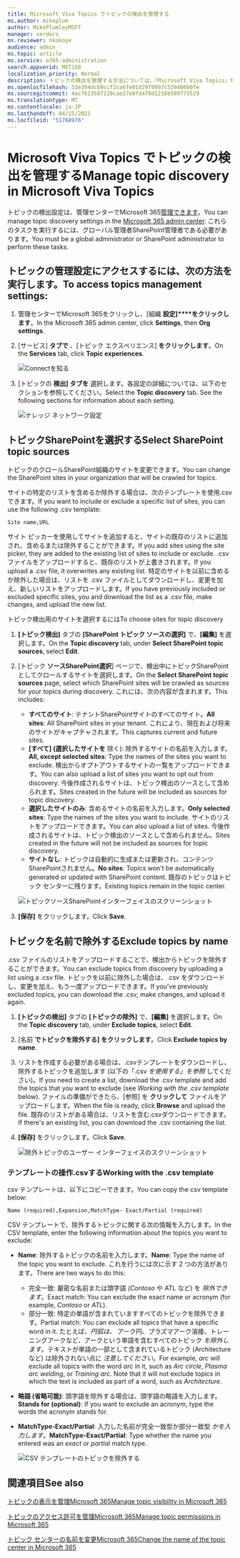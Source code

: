 ```yaml
---
title: Microsoft Viva Topics でトピックの検出を管理する
ms.author: mikeplum
author: MikePlumleyMSFT
manager: serdars
ms.reviewer: nkokoye
audience: admin
ms.topic: article
ms.service: o365-administration
search.appverid: MET150
localization_priority: Normal
description: トピックの検出を管理する方法については、「Microsoft Viva Topics」を参照してください。
ms.openlocfilehash: 53e304dc69ccf2ca6fe01d29f0997c539406b0fe
ms.sourcegitcommit: 4acf613587128cae27e0fd470d1216b509775529
ms.translationtype: MT
ms.contentlocale: ja-JP
ms.lasthandoff: 04/15/2021
ms.locfileid: "51768976"
---
```

# <a name="manage-topic-discovery-in-microsoft-viva-topics"></a><span data-ttu-id="be41d-103">Microsoft Viva Topics でトピックの検出を管理する</span><span class="sxs-lookup"><span data-stu-id="be41d-103">Manage topic discovery in Microsoft Viva Topics</span></span>

<span data-ttu-id="be41d-104">トピックの検出設定は、管理センターでMicrosoft 365[管理できます](https://admin.microsoft.com)。</span><span class="sxs-lookup"><span data-stu-id="be41d-104">You can manage topic discovery settings in the [Microsoft 365 admin center](https://admin.microsoft.com).</span></span> <span data-ttu-id="be41d-105">これらのタスクを実行するには、グローバル管理者SharePoint管理者である必要があります。</span><span class="sxs-lookup"><span data-stu-id="be41d-105">You must be a global administrator or SharePoint administrator to perform these tasks.</span></span>

## <a name="to-access-topics-management-settings"></a><span data-ttu-id="be41d-106">トピックの管理設定にアクセスするには、次の方法を実行します。</span><span class="sxs-lookup"><span data-stu-id="be41d-106">To access topics management settings:</span></span>

1. <span data-ttu-id="be41d-107">管理センターでMicrosoft 365をクリックし、[組織 **設定]\*\*\*\*をクリックします**。</span><span class="sxs-lookup"><span data-stu-id="be41d-107">In the Microsoft 365 admin center, click **Settings**, then **Org settings**.</span></span>
2. <span data-ttu-id="be41d-108">[サービス] **タブで** 、[トピック エクスペリエンス] **をクリックします**。</span><span class="sxs-lookup"><span data-stu-id="be41d-108">On the **Services** tab, click **Topic experiences**.</span></span>

    ![Connectを知る](../media/admin-org-knowledge-options-completed.png) 

3. <span data-ttu-id="be41d-110">[トピックの **検出] タブを** 選択します。各設定の詳細については、以下のセクションを参照してください。</span><span class="sxs-lookup"><span data-stu-id="be41d-110">Select the **Topic discovery** tab. See the following sections for information about each setting.</span></span>

    ![ナレッジ ネットワーク設定](../media/knowledge-network-settings-topic-discovery.png) 

## <a name="select-sharepoint-topic-sources"></a><span data-ttu-id="be41d-112">トピックSharePointを選択する</span><span class="sxs-lookup"><span data-stu-id="be41d-112">Select SharePoint topic sources</span></span>

<span data-ttu-id="be41d-113">トピックのクロールSharePoint組織のサイトを変更できます。</span><span class="sxs-lookup"><span data-stu-id="be41d-113">You can change the SharePoint sites in your organization that will be crawled for topics.</span></span>

<span data-ttu-id="be41d-114">サイトの特定のリストを含めるか除外する場合は、次のテンプレートを使用.csvできます。</span><span class="sxs-lookup"><span data-stu-id="be41d-114">If you want to include or exclude a specific list of sites, you can use the following .csv template:</span></span>

``` csv
Site name,URL
```

<span data-ttu-id="be41d-115">サイト ピッカーを使用してサイトを追加すると、サイトの既存のリストに追加され、含めるまたは除外することができます。</span><span class="sxs-lookup"><span data-stu-id="be41d-115">If you add sites using the site picker, they are added to the existing list of sites to include or exclude.</span></span> <span data-ttu-id="be41d-116">.csv ファイルをアップロードすると、既存のリストが上書きされます。</span><span class="sxs-lookup"><span data-stu-id="be41d-116">If you upload a .csv file, it overwrites any existing list.</span></span> <span data-ttu-id="be41d-117">特定のサイトを以前に含めるか除外した場合は、リストを .csv ファイルとしてダウンロードし、変更を加え、新しいリストをアップロードします。</span><span class="sxs-lookup"><span data-stu-id="be41d-117">If you have previously included or excluded specific sites, you and download the list as a .csv file, make changes, and upload the new list.</span></span>

<span data-ttu-id="be41d-118">トピック検出用のサイトを選択するには</span><span class="sxs-lookup"><span data-stu-id="be41d-118">To choose sites for topic discovery</span></span>

1. <span data-ttu-id="be41d-119">**[トピック検出]** タブの **[SharePoint トピック ソースの選択]** で、**[編集]** を選択します。</span><span class="sxs-lookup"><span data-stu-id="be41d-119">On the **Topic discovery** tab, under **Select SharePoint topic sources**, select **Edit**.</span></span>
2. <span data-ttu-id="be41d-120">[トピック **ソースSharePoint選択**] ページで、検出中にトピックSharePointとしてクロールするサイトを選択します。</span><span class="sxs-lookup"><span data-stu-id="be41d-120">On the **Select SharePoint topic sources** page, select which SharePoint sites will be crawled as sources for your topics during discovery.</span></span> <span data-ttu-id="be41d-121">これには、次の内容が含まれます。</span><span class="sxs-lookup"><span data-stu-id="be41d-121">This includes:</span></span>
    - <span data-ttu-id="be41d-122">**すべてのサイト**: テナントSharePointサイトのすべてのサイト。</span><span class="sxs-lookup"><span data-stu-id="be41d-122">**All sites**: All SharePoint sites in your tenant.</span></span> <span data-ttu-id="be41d-123">これにより、現在および将来のサイトがキャプチャされます。</span><span class="sxs-lookup"><span data-stu-id="be41d-123">This captures current and future sites.</span></span>
    - <span data-ttu-id="be41d-124">**[すべて] (選択したサイトを** 除く): 除外するサイトの名前を入力します。</span><span class="sxs-lookup"><span data-stu-id="be41d-124">**All, except selected sites**: Type the names of the sites you want to exclude.</span></span>  <span data-ttu-id="be41d-125">検出からオプトアウトするサイトの一覧をアップロードできます。</span><span class="sxs-lookup"><span data-stu-id="be41d-125">You can also upload a list of sites you want to opt out from discovery.</span></span> <span data-ttu-id="be41d-126">今後作成されるサイトは、トピック検出のソースとして含められます。</span><span class="sxs-lookup"><span data-stu-id="be41d-126">Sites created in the future will be included as sources for topic discovery.</span></span> 
    - <span data-ttu-id="be41d-127">**選択したサイトのみ**: 含めるサイトの名前を入力します。</span><span class="sxs-lookup"><span data-stu-id="be41d-127">**Only selected sites**: Type the names of the sites you want to include.</span></span> <span data-ttu-id="be41d-128">サイトのリストをアップロードできます。</span><span class="sxs-lookup"><span data-stu-id="be41d-128">You can also upload a list of sites.</span></span> <span data-ttu-id="be41d-129">今後作成されるサイトは、トピック検出のソースとして含められません。</span><span class="sxs-lookup"><span data-stu-id="be41d-129">Sites created in the future will not be included as sources for topic discovery.</span></span>
    - <span data-ttu-id="be41d-130">**サイトなし**: トピックは自動的に生成または更新され、コンテンツSharePointされません。</span><span class="sxs-lookup"><span data-stu-id="be41d-130">**No sites**: Topics won't be automatically generated or updated with SharePoint content.</span></span> <span data-ttu-id="be41d-131">既存のトピックはトピック センターに残ります。</span><span class="sxs-lookup"><span data-stu-id="be41d-131">Existing topics remain in the topic center.</span></span>

    ![トピックソースSharePointインターフェイスのスクリーンショット](../media/k-manage-select-topic-source.png)
   
3. <span data-ttu-id="be41d-133">**[保存]** をクリックします。</span><span class="sxs-lookup"><span data-stu-id="be41d-133">Click **Save**.</span></span>

## <a name="exclude-topics-by-name"></a><span data-ttu-id="be41d-134">トピックを名前で除外する</span><span class="sxs-lookup"><span data-stu-id="be41d-134">Exclude topics by name</span></span>

<span data-ttu-id="be41d-135">.csv ファイルのリストをアップロードすることで、検出からトピックを除外することができます。</span><span class="sxs-lookup"><span data-stu-id="be41d-135">You can exclude topics from discovery by uploading a list using a .csv file.</span></span> <span data-ttu-id="be41d-136">トピックを以前に除外した場合は、.csv をダウンロードし、変更を加え、もう一度アップロードできます。</span><span class="sxs-lookup"><span data-stu-id="be41d-136">If you've previously excluded topics, you can download the .csv, make changes, and upload it again.</span></span>

1. <span data-ttu-id="be41d-137">**[トピックの検出]** タブの **[トピックの除外]** で、**[編集]** を選択します。</span><span class="sxs-lookup"><span data-stu-id="be41d-137">On the **Topic discovery** tab, under **Exclude topics**, select **Edit**.</span></span>
2. <span data-ttu-id="be41d-138">[名前 **でトピックを除外する] をクリックします**。</span><span class="sxs-lookup"><span data-stu-id="be41d-138">Click **Exclude topics by name**.</span></span>
3. <span data-ttu-id="be41d-139">リストを作成する必要がある場合は、.csvテンプレートをダウンロードし、除外するトピックを追加します (以下の「.csv *を使用する」を参照* してください)。</span><span class="sxs-lookup"><span data-stu-id="be41d-139">If you need to create a list, download the .csv template and add the topics that you want to exclude (see *Working with the .csv template* below).</span></span> <span data-ttu-id="be41d-140">ファイルの準備ができたら、[参照] を **クリックして** ファイルをアップロードします。</span><span class="sxs-lookup"><span data-stu-id="be41d-140">When the file is ready, click **Browse** and upload the file.</span></span> <span data-ttu-id="be41d-141">既存のリストがある場合は、リストを含む.csvダウンロードできます。</span><span class="sxs-lookup"><span data-stu-id="be41d-141">If there's an existing list, you can download the .csv containing the list.</span></span>
4. <span data-ttu-id="be41d-142">**[保存]** をクリックします。</span><span class="sxs-lookup"><span data-stu-id="be41d-142">Click **Save**.</span></span>

    ![除外トピックのユーザー インターフェイスのスクリーンショット](../media/km-manage-exclude-topics.png)

### <a name="working-with-the-csv-template"></a><span data-ttu-id="be41d-144">テンプレートの操作.csvする</span><span class="sxs-lookup"><span data-stu-id="be41d-144">Working with the .csv template</span></span>

<span data-ttu-id="be41d-145">csv テンプレートは、以下にコピーできます。</span><span class="sxs-lookup"><span data-stu-id="be41d-145">You can copy the csv template below:</span></span>

``` csv
Name (required),Expansion,MatchType- Exact/Partial (required)
```

<span data-ttu-id="be41d-146">CSV テンプレートで、除外するトピックに関する次の情報を入力します。</span><span class="sxs-lookup"><span data-stu-id="be41d-146">In the CSV template, enter the following information about the topics you want to exclude:</span></span>

- <span data-ttu-id="be41d-147">**Name**: 除外するトピックの名前を入力します。</span><span class="sxs-lookup"><span data-stu-id="be41d-147">**Name**: Type the name of the topic you want to exclude.</span></span> <span data-ttu-id="be41d-148">これを行うには次に示す 2 つの方法があります。</span><span class="sxs-lookup"><span data-stu-id="be41d-148">There are two ways to do this:</span></span>
    - <span data-ttu-id="be41d-149">完全一致: 厳密な名前または頭字語 *(Contoso* や ATL など) を *除外できます*。</span><span class="sxs-lookup"><span data-stu-id="be41d-149">Exact match: You can exclude the exact name or acronym (for example, *Contoso* or *ATL*).</span></span>
    - <span data-ttu-id="be41d-150">部分一致: 特定の単語が含まれていますすべてのトピックを除外できます。</span><span class="sxs-lookup"><span data-stu-id="be41d-150">Partial match: You can exclude all topics that have a specific word in it.</span></span>  <span data-ttu-id="be41d-151">たとえば、*円弧は、* アーク円、プラズマアーク溶接、トレーニングアークなど、アークという単語を含むすべてのトピック *を除外します*。テキストが単語の一部として含まれているトピック (Architecture など) は除外されない点に *注意してください*。</span><span class="sxs-lookup"><span data-stu-id="be41d-151">For example, *arc* will exclude all topics with the word *arc* in it, such as *Arc circle*, *Plasma arc welding*, or *Training arc*. Note that it will not exclude topics in which the text is included as part of a word, such as *Architecture*.</span></span>
- <span data-ttu-id="be41d-152">**略語 (省略可能)**: 頭字語を除外する場合は、頭字語の略語を入力します。</span><span class="sxs-lookup"><span data-stu-id="be41d-152">**Stands for (optional)**: If you want to exclude an acronym, type the words the acronym stands for.</span></span>
- <span data-ttu-id="be41d-153">**MatchType-Exact/Partial**: 入力した名前が完全一致型か部分一致型 *かを入力します*。</span><span class="sxs-lookup"><span data-stu-id="be41d-153">**MatchType-Exact/Partial**: Type whether the name you entered was an *exact* or *partial* match type.</span></span>

    ![CSV テンプレートのトピックを除外する](../media/exclude-topics-csv.png) 

## <a name="see-also"></a><span data-ttu-id="be41d-155">関連項目</span><span class="sxs-lookup"><span data-stu-id="be41d-155">See also</span></span>

[<span data-ttu-id="be41d-156">トピックの表示を管理Microsoft 365</span><span class="sxs-lookup"><span data-stu-id="be41d-156">Manage topic visibility in Microsoft 365</span></span>](topic-experiences-knowledge-rules.md)

[<span data-ttu-id="be41d-157">トピックのアクセス許可を管理Microsoft 365</span><span class="sxs-lookup"><span data-stu-id="be41d-157">Manage topic permissions in Microsoft 365</span></span>](topic-experiences-user-permissions.md)

[<span data-ttu-id="be41d-158">トピック センターの名前を変更Microsoft 365</span><span class="sxs-lookup"><span data-stu-id="be41d-158">Change the name of the topic center in Microsoft 365</span></span>](topic-experiences-administration.md)
